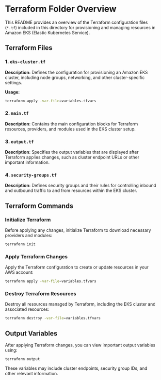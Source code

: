 # Terraform Folder Overview

This README provides an overview of the Terraform configuration files (`*.tf`) included in this directory for provisioning and managing resources in Amazon EKS (Elastic Kubernetes Service).

## Terraform Files

### 1. `eks-cluster.tf`

**Description:** Defines the configuration for provisioning an Amazon EKS cluster, including node groups, networking, and other cluster-specific settings.

**Usage:**
```bash
terraform apply -var-file=variables.tfvars
```

### 2. `main.tf`

**Description:** Contains the main configuration blocks for Terraform resources, providers, and modules used in the EKS cluster setup.

### 3. `output.tf`

**Description:** Specifies the output variables that are displayed after Terraform applies changes, such as cluster endpoint URLs or other important information.

### 4. `security-groups.tf`

**Description:** Defines security groups and their rules for controlling inbound and outbound traffic to and from resources within the EKS cluster.

## Terraform Commands

### Initialize Terraform

Before applying any changes, initialize Terraform to download necessary providers and modules:

```bash
terraform init
```

### Apply Terraform Changes

Apply the Terraform configuration to create or update resources in your AWS account:

```bash
terraform apply -var-file=variables.tfvars
```

### Destroy Terraform Resources

Destroy all resources managed by Terraform, including the EKS cluster and associated resources:

```bash
terraform destroy -var-file=variables.tfvars
```

## Output Variables

After applying Terraform changes, you can view important output variables using:

```bash
terraform output
```

These variables may include cluster endpoints, security group IDs, and other relevant information.

